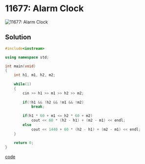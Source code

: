 # 11677: Alarm Clock
![11677: Alarm Clock]()

## Solution
```C++
#include<iostream>

using namespace std;

int main(void)
{
	int h1, m1, h2, m2;
	
	while(1)
	{
		cin >> h1 >> m1 >> h2 >> m2;
		
		if(!h1 && !h2 && !m1 && !m2)
			break;
			
		if(h1 * 60 + m1 <= h2 * 60 + m2)
			cout << 60 * (h2 - h1) + (m2 - m1) << endl;
		else
			cout << 1440 + 60 * (h2 - h1) + (m2 - m1) << endl;		
	}
	
	return 0;
}
```
[code](11677.cpp)
